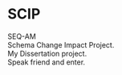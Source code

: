 # SCIP
SEQ-AM </br>
Schema Change Impact Project.
</br>
My Dissertation project. 
</br>
Speak friend and enter.


